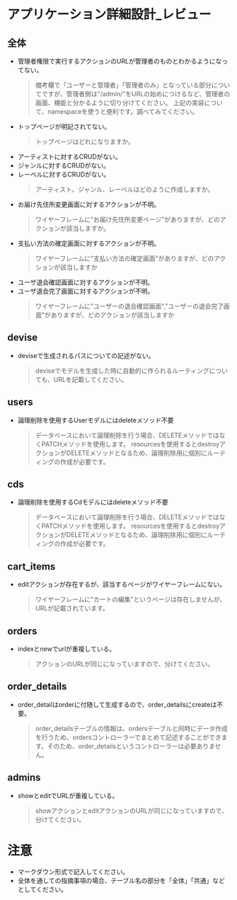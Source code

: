 # アプリケーション詳細設計_レビュー
## 全体
- 管理者権限で実行するアクションのURLが管理者のものとわかるようになってない。
  > 備考欄で「ユーザーと管理者」「管理者のみ」となっている部分についてですが、管理者側は"/admin/"をURLの始めにつけるなど、管理者の画面、機能と分かるように切り分けてください。
  > 上記の実装について、namespaceを使うと便利です。調べてみてください。
- トップページが明記されてない。
  > トップページはどれになりますか。
- アーティストに対するCRUDがない。
- ジャンルに対するCRUDがない。
- レーベルに対するCRUDがない。
  > アーティスト、ジャンル、レーベルはどのように作成しますか。
- お届け先住所変更画面に対するアクションが不明。
  > ワイヤーフレームに"お届け先住所変更ページ"がありますが、どのアクションが該当しますか。
- 支払い方法の確定画面に対するアクションが不明。
  > ワイヤーフレームに"支払い方法の確定画面"がありますが、どのアクションが該当しますか
- ユーザ退会確認画面に対するアクションが不明。
- ユーザ退会完了画面に対するアクションが不明。
  > ワイヤーフレームに"ユーザーの退会確認画面","ユーザーの退会完了画面"がありますが、どのアクションが該当しますか

## devise
- deviseで生成されるパスについての記述がない。
  > deviseでモデルを生成した時に自動的に作られるルーティングについても、URLを記載してください。
  
## users
- 論理削除を使用するUserモデルにはdeleteメソッド不要
  > データベースにおいて論理削除を行う場合、DELETEメソッドではなくPATCHメソッドを使用します。
  > resourcesを使用するとdestroyアクションがDELETEメソッドとなるため、論理削除用に個別にルーティングの作成が必要です。

## cds
- 論理削除を使用するCdモデルにはdeleteメソッド不要
  > データベースにおいて論理削除を行う場合、DELETEメソッドではなくPATCHメソッドを使用します。
  > resourcesを使用するとdestroyアクションがDELETEメソッドとなるため、論理削除用に個別にルーティングの作成が必要です。

## cart_items
- editアクションが存在するが、該当するページがワイヤーフレームにない。
  > ワイヤーフレームに"カートの編集"というページは存在しませんが、URLが記載されています。

## orders
- indexとnewでurlが重複している。
  > アクションのURLが同じになっていますので、分けてください。

## order_details
- order_detailはorderに付随して生成するので、order_detailsにcreateは不要。
  > order_detailsテーブルの情報は、ordersテーブルと同時にデータ作成を行うため、ordersコントローラーでまとめて記述することができます。そのため、order_detailsというコントローラーは必要ありません。

## admins
- showとeditでURLが重複している。
  > showアクションとeditアクションのURLが同じになっていますので、分けてください。

# 注意
* マークダウン形式で記入してください。
* 全体を通しての指摘事項の場合、テーブル名の部分を「全体」「共通」などとしてください。
